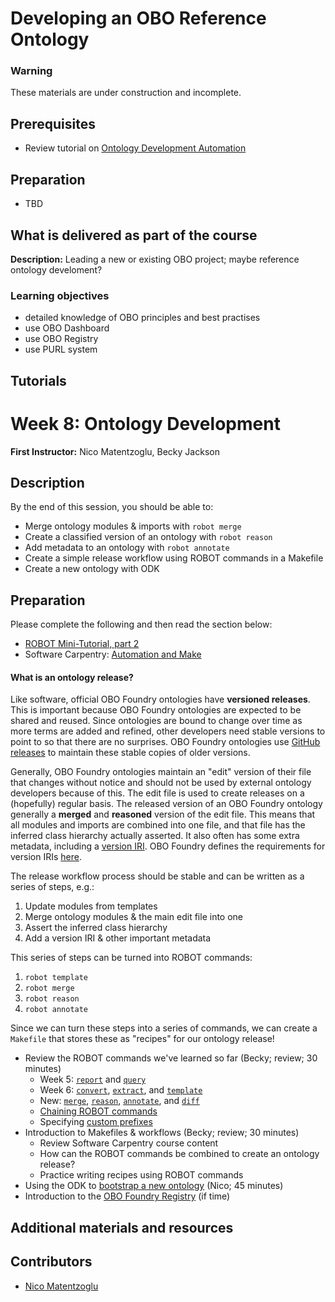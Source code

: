 # Developing an OBO Reference Ontology

### Warning
These materials are under construction and incomplete.

## Prerequisites
- Review tutorial on [Ontology Development Automation](automating-ontology-workflows.md)

## Preparation
- TBD

## What is delivered as part of the course

**Description:** Leading a new or existing OBO project; maybe reference ontology develoment?

### Learning objectives
- detailed knowledge of OBO principles and best practises
- use OBO Dashboard
- use OBO Registry
- use PURL system

## Tutorials


# Week 8: Ontology Development

**First Instructor:** Nico Matentzoglu, Becky Jackson  

## Description



By the end of this session, you should be able to:

- Merge ontology modules & imports with `robot merge`
- Create a classified version of an ontology with `robot reason`
- Add metadata to an ontology with `robot annotate`
- Create a simple release workflow using ROBOT commands in a Makefile
- Create a new ontology with ODK

## Preparation

Please complete the following and then read the section below:
- [ROBOT Mini-Tutorial, part 2](../tutorial/robot-tutorial-2.md)
- Software Carpentry: [Automation and Make](http://swcarpentry.github.io/make-novice/)

#### What is an ontology release?

Like software, official OBO Foundry ontologies have **versioned releases**. This is important because OBO Foundry ontologies are expected to be shared and reused. Since ontologies are bound to change over time as more terms are added and refined, other developers need stable versions to point to so that there are no surprises. OBO Foundry ontologies use [GitHub releases](https://docs.github.com/en/github/administering-a-repository/managing-releases-in-a-repository) to maintain these stable copies of older versions.

Generally, OBO Foundry ontologies maintain an "edit" version of their file that changes without notice and should not be used by external ontology developers because of this. The edit file is used to create releases on a (hopefully) regular basis. The released version of an OBO Foundry ontology generally a **merged** and **reasoned** version of the edit file. This means that all modules and imports are combined into one file, and that file has the inferred class hierarchy actually asserted. It also often has some extra metadata, including a [version IRI](https://www.w3.org/TR/owl2-syntax/#Ontology_IRI_and_Version_IRI). OBO Foundry defines the requirements for version IRIs [here](http://obofoundry.org/principles/fp-004-versioning.html).

The release workflow process should be stable and can be written as a series of steps, e.g.:

1. Update modules from templates
2. Merge ontology modules & the main edit file into one
3. Assert the inferred class hierarchy
4. Add a version IRI & other important metadata

This series of steps can be turned into ROBOT commands:

1. `robot template`
2. `robot merge`
3. `robot reason`
4. `robot annotate`

Since we can turn these steps into a series of commands, we can create a `Makefile` that stores these as "recipes" for our ontology release!


- Review the ROBOT commands we've learned so far (Becky; review; 30 minutes)
    - Week 5: [`report`](http://robot.obolibrary.org/report) and [`query`](http://robot.obolibrary.org/query)
    - Week 6: [`convert`](http://robot.obolibrary.org/convert), [`extract`](http://robot.obolibrary.org/extract), and [`template`](http://robot.obolibrary.org/template)
    - New: [`merge`](http://robot.obolibrary.org/merge), [`reason`](http://robot.obolibrary.org/reason), [`annotate`](http://robot.obolibrary.org/annotate), and [`diff`](http://robot.obolibrary.org/diff)
    - [Chaining ROBOT commands](http://robot.obolibrary.org/chaining)
    - Specifying [custom prefixes](http://robot.obolibrary.org/global#prefixes)
- Introduction to Makefiles & workflows (Becky; review; 30 minutes)
    - Review Software Carpentry course content
    - How can the ROBOT commands be combined to create an ontology release?
    - Practice writing recipes using ROBOT commands
- Using the ODK to [bootstrap a new ontology](https://github.com/INCATools/ontology-development-kit/blob/master/docs/CreatingRepo.md) (Nico; 45 minutes)
- Introduction to the [OBO Foundry Registry](http://obofoundry.org/) (if time)


## Additional materials and resources

## Contributors
- [Nico Matentzoglu](https://orcid.org/0000-0002-7356-1779)
